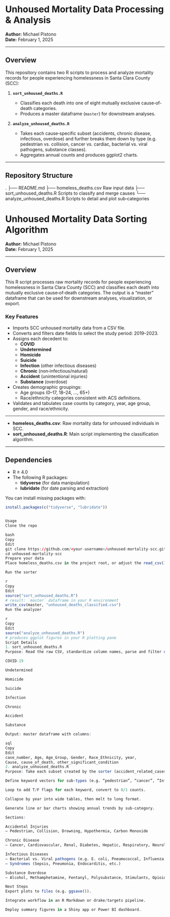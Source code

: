 # Unhoused Mortality Data Processing & Analysis

**Author:** Michael Pistono  
**Date:** February 1, 2025

---

## Overview

This repository contains two R scripts to process and analyze mortality records for people experiencing homelessness in Santa Clara County (SCC):

1. **`sort_unhoused_deaths.R`**  
   - Classifies each death into one of eight mutually exclusive cause‐of‐death categories.  
   - Produces a master dataframe (`master`) for downstream analyses.

2. **`analyze_unhoused_deaths.R`**  
   - Takes each cause‐specific subset (accidents, chronic disease, infectious, overdose) and further breaks them down by type (e.g. pedestrian vs. collision, cancer vs. cardiac, bacterial vs. viral pathogens, substance classes).  
   - Aggregates annual counts and produces ggplot2 charts.

---

## Repository Structure

. ├── README.md
├── homeless_deaths.csv Raw input data ├── sort_unhoused_deaths.R Scripts to classify and merge causes └── analyze_unhoused_deaths.R Scripts to detail and plot sub‐categories


# Unhoused Mortality Data Sorting Algorithm

**Author:** Michael Pistono  
**Date:** February 1, 2025

---

## Overview

This R script processes raw mortality records for people experiencing homelessness in Santa Clara County (SCC) and classifies each death into mutually exclusive cause‐of‐death categories. The output is a “master” dataframe that can be used for downstream analyses, visualization, or export.

### Key Features

- Imports SCC unhoused mortality data from a CSV file.
- Converts and filters date fields to select the study period: 2019–2023.
- Assigns each decedent to:
  - **COVID**
  - **Undetermined**
  - **Homicide**
  - **Suicide**
  - **Infection** (other infectious diseases)
  - **Chronic** (non‐infectious/natural)
  - **Accident** (unintentional injuries)
  - **Substance** (overdose)
- Creates demographic groupings:
  - Age groups (0–17, 18–24, …, 65+)
  - Race/ethnicity categories consistent with ACS definitions.
- Validates and tabulates case counts by category, year, age group, gender, and race/ethnicity.

---

- **homeless_deaths.csv**: Raw mortality data for unhoused individuals in SCC.
- **sort_unhoused_deaths.R**: Main script implementing the classification algorithm.

---

## Dependencies

- R ≥ 4.0  
- The following R packages:
  - **tidyverse** (for data manipulation)
  - **lubridate** (for date parsing and extraction)

You can install missing packages with:

```r
install.packages(c("tidyverse", "lubridate"))


Usage
Clone the repo

bash
Copy
Edit
git clone https://github.com/<your-username>/unhoused-mortality-scc.git
cd unhoused-mortality-scc
Prepare your data
Place homeless_deaths.csv in the project root, or adjust the read_csv() path in each script.

Run the sorter

r
Copy
Edit
source("sort_unhoused_deaths.R")
# result: `master` dataframe in your R environment
write_csv(master, "unhoused_deaths_classified.csv")
Run the analyzer

r
Copy
Edit
source("analyze_unhoused_deaths.R")
# produces ggplot figures in your R plotting pane
Script Details
1. sort_unhoused_deaths.R
Purpose: Read the raw CSV, standardize column names, parse and filter dates (2019–2023), assign demographic bins (age, race/ethnicity), then sequentially extract decedents by:

COVID-19

Undetermined

Homicide

Suicide

Infection

Chronic

Accident

Substance

Output: master dataframe with columns:

sql
Copy
Edit
case_number, Age, Age_Group, Gender, Race_Ethnicity, year,
Cause, cause_of_death, other_significant_condition
2. analyze_unhoused_deaths.R
Purpose: Take each subset created by the sorter (accident_related_cases, chronic_related_cases, infection_related_cases, overdose_related_cases) and:

Define keyword vectors for sub‐types (e.g. “pedestrian”, “cancer”, “Influenza”, “fentanyl”).

Loop to add T/F flags for each keyword, convert to 0/1 counts.

Collapse by year into wide tables, then melt to long format.

Generate line or bar charts showing annual trends by sub‐category.

Sections:

Accidental Injuries
– Pedestrian, Collision, Drowning, Hypothermia, Carbon Monoxide

Chronic Disease
– Cancer, Cardiovascular, Renal, Diabetes, Hepatic, Respiratory, Neurological

Infectious Diseases
– Bacterial vs. Viral pathogens (e.g. E. coli, Pneumococcal, Influenza, RSV)
– Syndromes (Sepsis, Pneumonia, Endocarditis, etc.)

Substance Overdose
– Alcohol, Methamphetamine, Fentanyl, Polysubstance, Stimulants, Opioids

Next Steps
Export plots to files (e.g. ggsave()).

Integrate workflow in an R Markdown or drake/targets pipeline.

Deploy summary figures in a Shiny app or Power BI dashboard.


